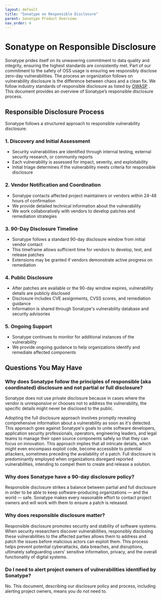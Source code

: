 ```yaml
---
layout: default
title: "Sonatype on Responsible Disclosure"
parent: Sonatype Product Overview
nav_order: 4
---
```


# Sonatype on Responsible Disclosure

Sonatype prides itself on its unwavering commitment to data quality and integrity, ensuring the highest standards are consistently met. Part of our commitment to the safety of OSS usage is ensuring we responsibly disclose zero-day vulnerabilities. The process an organization follows on vulnerability disclosure is the difference between chaos and a clean fix. We follow industry standards of responsible disclosure as listed by [OWASP](https://cheatsheetseries.owasp.org/cheatsheets/Vulnerability_Disclosure_Cheat_Sheet.html) . This document provides an overview of Sonatype’s responsible disclosure process.

## Responsible Disclosure Process

Sonatype follows a structured approach to responsible vulnerability disclosure:

### 1. Discovery and Initial Assessment
- Security vulnerabilities are identified through internal testing, external security research, or community reports
- Each vulnerability is assessed for impact, severity, and exploitability
- Initial triage determines if the vulnerability meets criteria for responsible disclosure

### 2. Vendor Notification and Coordination
- Sonatype contacts affected project maintainers or vendors within 24-48 hours of confirmation
- We provide detailed technical information about the vulnerability
- We work collaboratively with vendors to develop patches and remediation strategies

### 3. 90-Day Disclosure Timeline
- Sonatype follows a standard 90-day disclosure window from initial vendor contact
- This timeframe allows sufficient time for vendors to develop, test, and release patches
- Extensions may be granted if vendors demonstrate active progress on remediation

### 4. Public Disclosure
- After patches are available or the 90-day window expires, vulnerability details are publicly disclosed
- Disclosure includes CVE assignments, CVSS scores, and remediation guidance
- Information is shared through Sonatype's vulnerability database and security advisories

### 5. Ongoing Support
- Sonatype continues to monitor for additional instances of the vulnerability
- We provide ongoing guidance to help organizations identify and remediate affected components

## Questions You May Have

### Why does Sonatype follow the principles of responsible (aka coordinated) disclosure and not partial or full disclosure?

Sonatype does not use private disclosure because in cases where the vendor is unresponsive or chooses not to address the vulnerability, the specific details might never be disclosed to the public.

Adopting the full disclosure approach involves promptly revealing comprehensive information about a vulnerability as soon as it's detected. This approach goes against Sonatype's goals to unite software developers, application security professionals, operators, engineering leaders, and legal teams to manage their open source components safely so that they can focus on innovation. This approach implies that all intricate details, which might even encompass exploit code, become accessible to potential attackers, sometimes preceding the availability of a patch. Full disclosure is predominantly employed when organizations disregard reported vulnerabilities, intending to compel them to create and release a solution.
### Why does Sonatype have a 90-day disclosure policy?

Responsible disclosure strikes a balance between partial and full disclosure in order to be able to keep software-producing organizations — and the world — safe. Sonatype makes every reasonable effort to contact project owners and will work with them to ensure a patch is released.
### Why does responsible disclosure matter?

Responsible disclosure promotes security and stability of software systems. When security researchers discover vulnerabilities, responsibly disclosing these vulnerabilities to the affected parties allows them to address and patch the issues before malicious actors can exploit them. This process helps prevent potential cyberattacks, data breaches, and disruptions, ultimately safeguarding users' sensitive information, privacy, and the overall functionality of digital systems.
### Do I need to alert project owners of vulnerabilities identified by Sonatype?

No. This document, describing our disclosure policy and process, including alerting project owners, means you do not need to.
